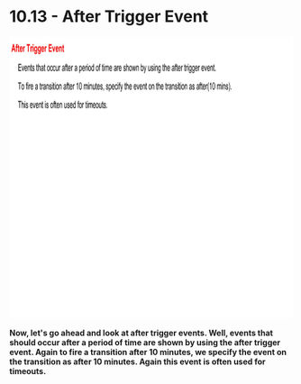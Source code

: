 # 10.13 - After Trigger Event

<img src="/images/10_13_01.jpg" width="800" height="500">

**Now, let's go ahead and look at after trigger events. Well, events that should occur after a period of time are shown by using the after trigger event. Again to fire a transition after 10 minutes, we specify the event on the transition as after 10 minutes. Again this event is often used for timeouts.**